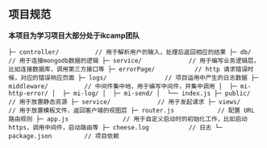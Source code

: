 
## 项目规范

**本项目为学习项目大部分处于ikcamp团队**

`
  ├─ controller/          // 用于解析用户的输入，处理后返回相应的结果
  ├─ db/                  // 用于连接mongodb数据的逻辑
  ├─ service/             // 用于编写业务逻辑层，比如连接数据库，调用第三方接口等
  ├─ errorPage/           // http 请求错误时候，对应的错误响应页面
  ├─ logs/                // 项目运用中产生的日志数据
  ├─ middleware/          // 中间件集中地，用于编写中间件，并集中调用
  │  ├─ mi-http-error/
  │  ├─ mi-log/
  │  ├─ mi-send/
  │  └── index.js
  ├─ public/              // 用于放置静态资源
  ├─ service/             // 用于发起请求
  ├─ views/               // 用于放置模板文件，返回客户端的视图层
  ├─ router.js            // 配置 URL 路由规则
  ├─ app.js               // 用于自定义启动时的初始化工作，比如启动 https，调用中间件，启动路由等
  ├─ cheese.log           // 日志
  └─ package.json         // 项目依赖
`